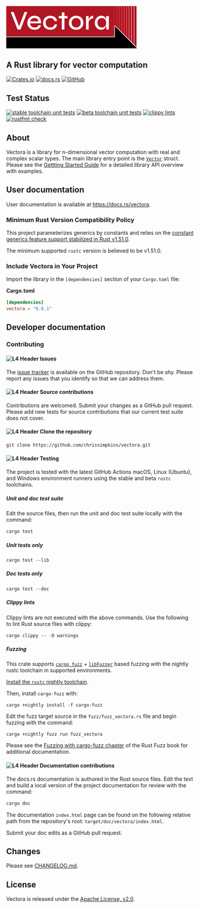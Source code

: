 <img src="https://raw.githubusercontent.com/chrissimpkins/vectora/img/img/vectora.png" width="350">

## A Rust library for vector computation

[![Crates.io](https://img.shields.io/crates/v/vectora)](https://crates.io/crates/vectora)
[![docs.rs](https://img.shields.io/docsrs/vectora)](https://docs.rs/vectora)
[![GitHub](https://img.shields.io/github/license/chrissimpkins/vectora)](LICENSE)

## Test Status

[![stable toolchain unit tests](https://github.com/chrissimpkins/vectora/actions/workflows/stable-unittests.yml/badge.svg)](https://github.com/chrissimpkins/vectora/actions/workflows/stable-unittests.yml)
[![beta toolchain unit tests](https://github.com/chrissimpkins/vectora/actions/workflows/beta-unittests.yml/badge.svg)](https://github.com/chrissimpkins/vectora/actions/workflows/beta-unittests.yml)
[![clippy lints](https://github.com/chrissimpkins/vectora/actions/workflows/lints.yml/badge.svg)](https://github.com/chrissimpkins/vectora/actions/workflows/lints.yml)
[![rustfmt check](https://github.com/chrissimpkins/vectora/actions/workflows/fmt.yml/badge.svg)](https://github.com/chrissimpkins/vectora/actions/workflows/fmt.yml)

## About

Vectora is a library for n-dimensional vector computation with real and complex scalar types. The main library entry point is the [`Vector`](https://docs.rs/vectora/latest/vectora/types/vector/struct.Vector.html) struct.  Please see the [Gettting Started Guide](https://docs.rs/vectora/latest/vectora/#getting-started) for a detailed library API overview with examples.

## User documentation

User documentation is available at https://docs.rs/vectora.

### Minimum Rust Version Compatibility Policy

This project parameterizes generics by constants and relies on the [constant generics feature support stabilized in Rust v1.51.0](https://github.com/rust-lang/rust/pull/79135).   

The minimum supported `rustc` version is believed to be v1.51.0.

### Include Vectora in Your Project

Import the library in the `[dependencies]` section of your `Cargo.toml` file:

**Cargo.toml**

```toml
[dependencies]
vectora = "0.8.1"
```

## Developer documentation

### Contributing

#### ![L4 Header](https://via.placeholder.com/12/B01721/000000?text=+) Issues

The [issue tracker](https://github.com/chrissimpkins/vectora/issues) is available on the GitHub repository. Don't be shy. Please report any issues that you identify so that we can address them.

#### ![L4 Header](https://via.placeholder.com/12/B01721/000000?text=+) Source contributions

Contributions are welcomed.  Submit your changes as a GitHub pull request. Please add new tests for source contributions that our current test suite does not cover.

#### ![L4 Header](https://via.placeholder.com/12/B01721/000000?text=+) Clone the repository

```txt
git clone https://github.com/chrissimpkins/vectora.git
```

#### ![L4 Header](https://via.placeholder.com/12/B01721/000000?text=+) Testing

The project is tested with the latest GitHub Actions macOS, Linux (Ubuntu), and Windows environment runners using the stable and beta `rustc` toolchains.

##### Unit and doc test suite

Edit the source files, then run the unit and doc test suite locally with the command:

```txt
cargo test
```

##### Unit tests only

```txt
cargo test --lib
```

##### Doc tests only

```txt
cargo test --doc
```

##### Clippy lints

Clippy lints are not executed with the above commands.  Use the following to lint Rust source files with clippy:

```txt
cargo clippy -- -D warnings
```

##### Fuzzing

This crate supports [`cargo fuzz`](https://github.com/rust-fuzz/cargo-fuzz) + [`libFuzzer`](https://llvm.org/docs/LibFuzzer.html) based fuzzing with the nightly rustc toolchain in supported environments.

[Install the `rustc` nightly toolchain](https://rust-lang.github.io/rustup/concepts/channels.html#working-with-nightly-rust).

Then, install `cargo-fuzz` with:

```
cargo +nightly install -f cargo-fuzz
```

Edit the fuzz target source in the `fuzz/fuzz_vectora.rs` file and begin fuzzing with the command:

```
cargo +nightly fuzz run fuzz_vectora
```

Please see the [Fuzzing with cargo-fuzz chapter](https://rust-fuzz.github.io/book/cargo-fuzz.html) of the Rust Fuzz book for additional documentation.

#### ![L4 Header](https://via.placeholder.com/12/B01721/000000?text=+) Documentation contributions

The docs.rs documentation is authored in the Rust source files.  Edit the text and build a local version of the project documentation for review with the command:

```txt
cargo doc
```

The documentation `index.html` page can be found on the following relative path from the repository's root: `target/doc/vectora/index.html`.

Submit your doc edits as a GitHub pull request.

## Changes

Please see [CHANGELOG.md](CHANGELOG.md).

## License

Vectora is released under the [Apache License, v2.0](LICENSE).
